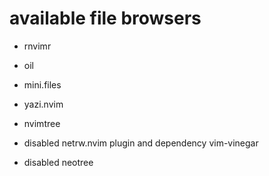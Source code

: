 # available file browsers

- rnvimr
- oil
- mini.files
- yazi.nvim

- nvimtree

- disabled netrw.nvim plugin and dependency vim-vinegar
- disabled neotree
